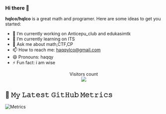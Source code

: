 ### Hi there 👋
**hqlco/hqlco** is a great math and programer.
Here are some ideas to get you started:

- 🔭 I’m currently working on Anticepu_club and edukasimtk
- 🌱 I’m currently learning on ITS
- 💬 Ask me about math,CTF,CP
- 📫 How to reach me: haqqylco@gmail.com
- 😄 Pronouns: haqqy
- ⚡ Fun fact: i am wise

<p align="center"> 
  Visitors count<br>
  <img src="https://profile-counter.glitch.me/hqlco/count.svg" />
</p>


## 🔔 𝙼𝚢 𝙻𝚊𝚝𝚎𝚜𝚝 𝙶𝚒𝚝𝙷𝚞𝚋 𝙼𝚎𝚝𝚛𝚒𝚌𝚜
![Metrics](https://metrics.lecoq.io/hqlco?template=classic&base.header=0&gists=1&lines=1&config.timezone=America%2FToronto)

